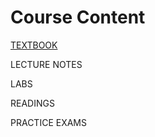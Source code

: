 # Course Content

[TEXTBOOK](01-TEXTBOOK/docs/index.html)

LECTURE NOTES

LABS

READINGS

PRACTICE EXAMS



